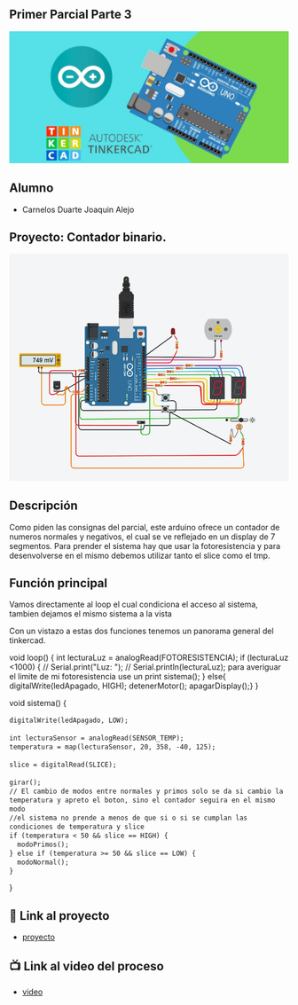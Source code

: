 ## Primer Parcial Parte 3
![Tinkercad](./img/ArduinoTinkercad.jpg)


## Alumno
- Carnelos Duarte Joaquin Alejo


## Proyecto: Contador binario.
![Tinkercad](./img/arduino-parcial-parte-3.png)


## Descripción
Como piden las consignas del parcial, este arduino ofrece un contador de numeros normales y negativos, el cual se ve reflejado en un display de 7 segmentos.
Para prender el sistema hay que usar la fotoresistencia y para desenvolverse en el mismo debemos utilizar tanto el slice como el tmp.

## Función principal
  Vamos directamente al loop el cual condiciona el acceso al sistema, tambien dejamos el mismo sistema a la vista

  Con un vistazo a estas dos funciones tenemos un panorama general del tinkercad.

  void loop() {
    int lecturaLuz = analogRead(FOTORESISTENCIA);
    if (lecturaLuz <1000) {
    // Serial.print("Luz: ");
    // Serial.println(lecturaLuz); para averiguar el limite de mi fotoresistencia use un print
      sistema();
    }
    else{
      digitalWrite(ledApagado, HIGH);
      detenerMotor();
      apagarDisplay();}
  }

  void sistema() {
    
    digitalWrite(ledApagado, LOW);
    
    int lecturaSensor = analogRead(SENSOR_TEMP);
    temperatura = map(lecturaSensor, 20, 358, -40, 125);
    
    slice = digitalRead(SLICE);

    girar();
    // El cambio de modos entre normales y primos solo se da si cambio la temperatura y apreto el boton, sino el contador seguira en el mismo modo
    //el sistema no prende a menos de que si o si se cumplan las condiciones de temperatura y slice
    if (temperatura < 50 && slice == HIGH) {
      modoPrimos();
    } else if (temperatura >= 50 && slice == LOW) {
      modoNormal();  
    }

  }

## :robot: Link al proyecto
- [proyecto](https://www.tinkercad.com/things/5JUe8FItEnv?sharecode=h_IaQiOU2XKbmI-hTpRlZ57o_pB4XmzIa56Sm0CUqRg)

## :tv: Link al video del proceso
- [video]([https://www.youtube.com/watch?v=VyGjE8kx-O0](https://youtu.be/8pjSdELsRxI?si=tt4G5H3fExGdDsgv)https://youtu.be/8pjSdELsRxI?si=tt4G5H3fExGdDsgv)
